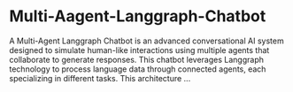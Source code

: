 # Multi-Aagent-Langgraph-Chatbot
A Multi-Agent Langgraph Chatbot is an advanced conversational AI system designed to simulate human-like interactions using multiple agents that collaborate to generate responses. This chatbot leverages Langgraph technology to process language data through connected agents, each specializing in different tasks. This architecture ...
